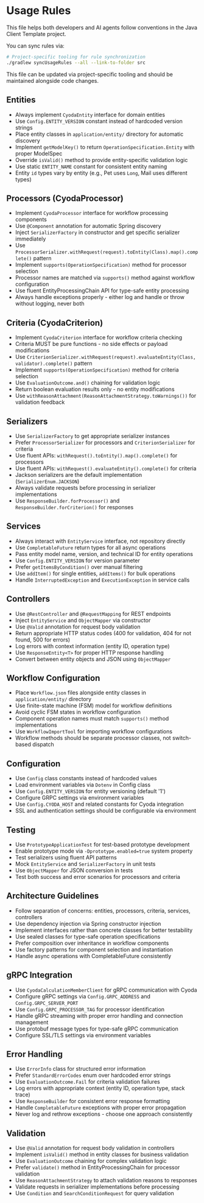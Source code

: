 # Usage Rules

This file helps both developers and AI agents follow conventions in the Java Client Template project.

You can sync rules via:
```bash
# Project-specific tooling for rule synchronization
./gradlew syncUsageRules --all --link-to-folder src
```

This file can be updated via project-specific tooling and should be maintained alongside code changes.

<!-- entities-start -->
<!-- SYNC_COMMENT: synchronize via project tooling for entities -->
## Entities

- Always implement `CyodaEntity` interface for domain entities
- Use `Config.ENTITY_VERSION` constant instead of hardcoded version strings
- Place entity classes in `application/entity/` directory for automatic discovery
- Implement `getModelKey()` to return `OperationSpecification.Entity` with proper ModelSpec
- Override `isValid()` method to provide entity-specific validation logic
- Use static `ENTITY_NAME` constant for consistent entity naming
- Entity `id` types vary by entity (e.g., Pet uses `Long`, Mail uses different types)
<!-- entities-end -->

<!-- processors-start -->
<!-- SYNC_COMMENT: synchronize via project tooling for processors -->
## Processors (CyodaProcessor)

- Implement `CyodaProcessor` interface for workflow processing components
- Use `@Component` annotation for automatic Spring discovery
- Inject `SerializerFactory` in constructor and get specific serializer immediately
- Use `ProcessorSerializer.withRequest(request).toEntity(Class).map().complete()` pattern
- Implement `supports(OperationSpecification)` method for processor selection
- Processor names are matched via `supports()` method against workflow configuration
- Use fluent EntityProcessingChain API for type-safe entity processing
- Always handle exceptions properly - either log and handle or throw without logging, never both
<!-- processors-end -->

<!-- criteria-start -->
<!-- SYNC_COMMENT: synchronize via project tooling for criteria -->
## Criteria (CyodaCriterion)

- Implement `CyodaCriterion` interface for workflow criteria checking
- Criteria MUST be pure functions - no side effects or payload modifications
- Use `CriterionSerializer.withRequest(request).evaluateEntity(Class, validator).complete()` pattern
- Implement `supports(OperationSpecification)` method for criteria selection
- Use `EvaluationOutcome.and()` chaining for validation logic
- Return boolean evaluation results only - no entity modifications
- Use `withReasonAttachment(ReasonAttachmentStrategy.toWarnings())` for validation feedback
<!-- criteria-end -->

<!-- serializers-start -->
<!-- SYNC_COMMENT: synchronize via project tooling for serializers -->
## Serializers

- Use `SerializerFactory` to get appropriate serializer instances
- Prefer `ProcessorSerializer` for processors and `CriterionSerializer` for criteria
- Use fluent APIs: `withRequest().toEntity().map().complete()` for processors
- Use fluent APIs: `withRequest().evaluateEntity().complete()` for criteria
- Jackson serializers are the default implementation (`SerializerEnum.JACKSON`)
- Always validate requests before processing in serializer implementations
- Use `ResponseBuilder.forProcessor()` and `ResponseBuilder.forCriterion()` for responses
<!-- serializers-end -->

<!-- services-start -->
<!-- SYNC_COMMENT: synchronize via project tooling for services -->
## Services

- Always interact with `EntityService` interface, not repository directly
- Use `CompletableFuture` return types for all async operations
- Pass entity model name, version, and technical ID for entity operations
- Use `Config.ENTITY_VERSION` for version parameter
- Prefer `getItemsByCondition()` over manual filtering
- Use `addItem()` for single entities, `addItems()` for bulk operations
- Handle `InterruptedException` and `ExecutionException` in service calls
<!-- services-end -->

<!-- controllers-start -->
<!-- SYNC_COMMENT: synchronize via project tooling for controllers -->
## Controllers

- Use `@RestController` and `@RequestMapping` for REST endpoints
- Inject `EntityService` and `ObjectMapper` via constructor
- Use `@Valid` annotation for request body validation
- Return appropriate HTTP status codes (400 for validation, 404 for not found, 500 for errors)
- Log errors with context information (entity ID, operation type)
- Use `ResponseEntity<T>` for proper HTTP response handling
- Convert between entity objects and JSON using `ObjectMapper`
<!-- controllers-end -->

<!-- workflow-start -->
<!-- SYNC_COMMENT: synchronize via project tooling for workflow -->
## Workflow Configuration

- Place `Workflow.json` files alongside entity classes in `application/entity/` directory
- Use finite-state machine (FSM) model for workflow definitions
- Avoid cyclic FSM states in workflow configuration
- Component operation names must match `supports()` method implementations
- Use `WorkflowImportTool` for importing workflow configurations
- Workflow methods should be separate processor classes, not switch-based dispatch
<!-- workflow-end -->

<!-- config-start -->
<!-- SYNC_COMMENT: synchronize via project tooling for config -->
## Configuration

- Use `Config` class constants instead of hardcoded values
- Load environment variables via `Dotenv` in Config class
- Use `Config.ENTITY_VERSION` for entity versioning (default '1')
- Configure GRPC settings via environment variables
- Use `Config.CYODA_HOST` and related constants for Cyoda integration
- SSL and authentication settings should be configurable via environment
<!-- config-end -->

<!-- testing-start -->
<!-- SYNC_COMMENT: synchronize via project tooling for testing -->
## Testing

- Use `PrototypeApplicationTest` for test-based prototype development
- Enable prototype mode via `-Dprototype.enabled=true` system property
- Test serializers using fluent API patterns
- Mock `EntityService` and `SerializerFactory` in unit tests
- Use `ObjectMapper` for JSON conversion in tests
- Test both success and error scenarios for processors and criteria
<!-- testing-end -->

<!-- architecture-start -->
<!-- SYNC_COMMENT: synchronize via project tooling for architecture -->
## Architecture Guidelines

- Follow separation of concerns: entities, processors, criteria, services, controllers
- Use dependency injection via Spring constructor injection
- Implement interfaces rather than concrete classes for better testability
- Use sealed classes for type-safe operation specifications
- Prefer composition over inheritance in workflow components
- Use factory patterns for component selection and instantiation
- Handle async operations with CompletableFuture consistently
<!-- architecture-end -->

<!-- grpc-start -->
<!-- SYNC_COMMENT: synchronize via project tooling for grpc -->
## gRPC Integration

- Use `CyodaCalculationMemberClient` for gRPC communication with Cyoda
- Configure gRPC settings via `Config.GRPC_ADDRESS` and `Config.GRPC_SERVER_PORT`
- Use `Config.GRPC_PROCESSOR_TAG` for processor identification
- Handle gRPC streaming with proper error handling and connection management
- Use protobuf message types for type-safe gRPC communication
- Configure SSL/TLS settings via environment variables
<!-- grpc-end -->

<!-- error-handling-start -->
<!-- SYNC_COMMENT: synchronize via project tooling for error-handling -->
## Error Handling

- Use `ErrorInfo` class for structured error information
- Prefer `StandardErrorCodes` enum over hardcoded error strings
- Use `EvaluationOutcome.Fail` for criteria validation failures
- Log errors with appropriate context (entity ID, operation type, stack trace)
- Use `ResponseBuilder` for consistent error response formatting
- Handle `CompletableFuture` exceptions with proper error propagation
- Never log and rethrow exceptions - choose one approach consistently
<!-- error-handling-end -->

<!-- validation-start -->
<!-- SYNC_COMMENT: synchronize via project tooling for validation -->
## Validation

- Use `@Valid` annotation for request body validation in controllers
- Implement `isValid()` method in entity classes for business validation
- Use `EvaluationOutcome` chaining for complex validation logic
- Prefer `validate()` method in EntityProcessingChain for processor validation
- Use `ReasonAttachmentStrategy` to attach validation reasons to responses
- Validate requests in serializer implementations before processing
- Use `Condition` and `SearchConditionRequest` for query validation
<!-- validation-end -->
